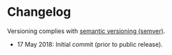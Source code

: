 # Changelog

Versioning complies with [semantic versioning (semver)](http://semver.org/).

<!-- RETAIN THIS COMMENT. An entry template for a new version is automatically added each time `make version` is called. Fill in changes afterward. -->

* 17 May 2018: Initial commit (prior to public release).